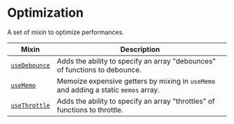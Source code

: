 # Optimization

A set of mixin to optimize performances.

| Mixin| Description |
|------|-------------|
|[`useDebounce`](./use-debounce.md)|Adds the ability to specify an array "debounces" of functions to   debounce.|
|[`useMemo`](./use-memo.md)|Memoize expensive getters by mixing in `useMemo` and adding a static   `memos` array.|
|[`useThrottle`](./use-throttle.md)|Adds the ability to specify an array "throttles" of functions to   throttle.|
